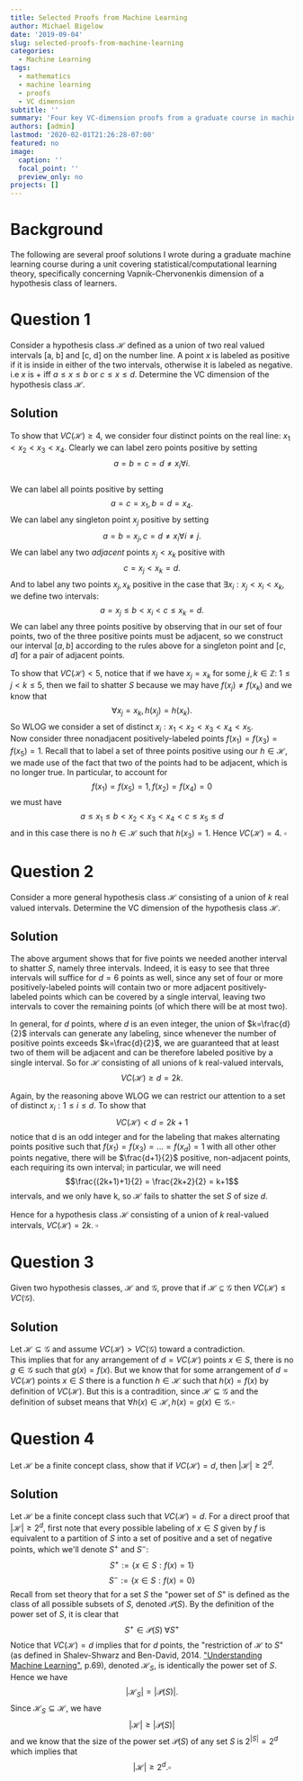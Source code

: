 ```yaml
---
title: Selected Proofs from Machine Learning
author: Michael Bigelow
date: '2019-09-04'
slug: selected-proofs-from-machine-learning
categories:
  - Machine Learning
tags:
  - mathematics
  - machine learning
  - proofs
  - VC dimension
subtitle: ''
summary: 'Four key VC-dimension proofs from a graduate course in machine learning.'
authors: [admin]
lastmod: '2020-02-01T21:26:28-07:00'
featured: no
image:
  caption: ''
  focal_point: ''
  preview_only: no
projects: []
---
```


# Background
The following are several proof solutions I wrote during a graduate machine learning course during a unit covering statistical/computational learning theory, specifically concerning Vapnik-Chervonenkis dimension of a hypothesis class of learners.

# Question 1
Consider a hypothesis class $\mathcal{H}$ defined as a union of two real valued intervals [a, b] and [c, d] on the number line. A point $x$ is labeled as positive if it is inside in either of the two intervals, otherwise it is labeled as negative. i.e $x$ is + iff $a \le x \le b$ or  $c \le x \le d$. Determine the VC dimension of the hypothesis class $\mathcal{H}$.

## Solution
To show that $VC(\mathcal{H}) \geqslant 4$, we consider four distinct points on the real line: $x_1 < x_2 < x_3 < x_4$.  Clearly we can label zero points positive by setting 
$$a=b=c=d\neq x_i \forall i.$$  
We can label all points positive by setting 
$$a=c=x_1,b=d=x_4.$$ 
We can label any singleton point $x_j$ positive by setting 
$$a=b=x_j, c=d\neq x_i \forall i\neq j.$$
We can label any two $adjacent$ points $x_j<x_k$ positive with 
$$c=x_j < x_k = d.$$
And to label any two points $x_j, x_k$ positive in the case that $\exists x_i: x_j<x_i<x_k,$ we define two intervals:
$$a=x_j\leqslant b < x_i < c \leqslant x_k = d.$$
We can label any three points positive by observing that in our set of four points, two of the three positive points must be adjacent, so we construct our interval $[a,b]$ according to the rules above for a singleton point and $[c,d]$ for a pair of adjacent points. 

To show that $VC(\mathcal{H}) < 5$, notice that if we have $x_j=x_k$ for some $j,k \in \mathbb{Z}: \;1 \leqslant j<k\leqslant 5,$ then we fail to shatter $S$ because we may have $f(x_j)\neq f(x_k)$ and we know that $$\forall  x_j=x_k,  h(x_j)=h(x_k).$$  So WLOG we consider a set of distinct $x_i: x_1 < x_2 < x_3 < x_4 < x_5.$  
Now consider three nonadjacent positively-labeled points $f(x_1)=f(x_3)=f(x_5)=1.$  Recall that to label a set of three points positive using our $h \in \mathcal{H},$ we made use of the fact that two of the points had to be adjacent, which is no longer true.  In particular, to account for 
$$f(x_1)=f(x_5)=1,f(x_2)=f(x_4)=0$$
we must have
$$a \leqslant x_1 \leqslant b < x_2 <x_3 <x_4 <c \leqslant x_5 \leqslant d$$ and in this case there is no $h \in \mathcal{H}$ such that $h(x_3)=1$. Hence $VC(\mathcal{H}) = 4$. $\square$

# Question 2
Consider a more general hypothesis class $\mathcal{H}$ consisting of a union of $k$ real valued intervals. Determine the VC dimension of the hypothesis class $\mathcal{H}$.

## Solution
The above argument shows that for five points we needed another interval to shatter $S,$ namely three intervals.  Indeed, it is easy to see that three intervals will suffice for $d=6$ points as well, since any set of four or more positively-labeled points will contain two or more adjacent positively-labeled points which can be covered by a single interval, leaving two intervals to cover the remaining points (of which there will be at most two).

In general, for $d$ points, where $d$ is an even integer, the union of $k=\frac{d}{2}$ intervals can generate any labeling, since whenever the number of positive points exceeds $k=\frac{d}{2}$, we are guaranteed that at least two of them will be adjacent and can be therefore labeled positive by a single interval.  So for $\mathcal{H}$ consisting of all unions of k real-valued intervals, 
$$VC(\mathcal{H})\geqslant d = 2k.$$

Again, by the reasoning above WLOG we can restrict our attention to a set of distinct $x_i: 1\leqslant i \leqslant d.$ To show that 
$$VC(\mathcal{H})< d = 2k+1$$
notice that d is an odd integer and for the labeling that makes alternating points positive such that $f(x_1)=f(x_3)=...=f(x_d)=1$ with all other other points negative, there will be $\frac{d+1}{2}$ positive, non-adjacent points, each requiring its own interval; in particular, we will need 
$$\frac{(2k+1)+1}{2} = \frac{2k+2}{2} = k+1$$ intervals, and we only have k, so $\mathcal{H}$ fails to shatter the set $S$ of size $d.$

Hence for a hypothesis class $\mathcal{H}$ consisting of a union of $k$ real-valued intervals, $VC(\mathcal{H})= 2k.$ $\square$

# Question 3
Given two hypothesis classes, $\mathcal{H}$ and $\mathcal{G}$, prove that if $\mathcal{H} \subseteq \mathcal{G}$ then $VC(\mathcal{H})\leq VC(\mathcal{G})$.

## Solution
Let $\mathcal{H}\subseteq \mathcal{G}$ and assume $VC(\mathcal{H})>VC(\mathcal{G})$ toward a contradiction.  
This implies that for any arrangement of $d=VC(\mathcal{H})$ points $x \in S,$ there is no $g\in \mathcal{G}$ such that $g(x)=f(x).$  But we know that for some arrangement of $d=VC(\mathcal{H})$ points $x \in S$ there is a function $h \in \mathcal{H}$ such that $h(x)=f(x)$ by definition of $VC(\mathcal{H}).$  But this is a contradition, since $\mathcal{H}\subseteq \mathcal{G}$ and the definition of subset means that 
$\forall h(x) \in \mathcal{H}, h(x)=g(x)\in \mathcal{G}. \square$

# Question 4
Let $\mathcal{H}$ be a finite concept class, show that if $VC(\mathcal{H})=d$, then $|\mathcal{H}|\geq 2^d$.

## Solution
Let $\mathcal{H}$ be a finite concept class such that $VC(\mathcal{H})=d$. For a direct proof that $|\mathcal{H}|\geq 2^d$, first note that every possible labeling of $x \in S$ given by $f$ is equivalent to a partition of $S$ into a set of positive and a set of negative points, which we'll denote $S^+$ and $S^-:$
$$S^+:=\{x \in S:f(x)=1\}$$ 
$$S^-:=\{x \in S:f(x)=0\}$$
Recall from set theory that for a set $S$ the "power set of $S$" is defined as the class of all possible subsets of $S,$ denoted $\mathcal{P}(S)$. By the definition of the power set of $S,$ it is clear that
$$S^+ \in \mathcal{P}(S)\; \forall S^+$$
Notice that $VC(\mathcal{H})=d$ implies that for $d$ points, the "restriction of $\mathcal{H}$ to $S$" (as defined in Shalev-Shwarz and Ben-David, 2014. ["Understanding Machine Learning"](https://www.cs.huji.ac.il/~shais/UnderstandingMachineLearning/understanding-machine-learning-theory-algorithms.pdf), p.69), denoted $\mathcal{H}_S,$ is identically the power set of $S.$ Hence we have 
$$|\mathcal{H}_S|=|\mathcal{P}(S)|.$$ Since $\mathcal{H}_S \subseteq \mathcal{H},$ we have
$$|\mathcal{H}|\geq |\mathcal{P}(S)|$$
and we know that the size of the power set $\mathcal{P}(S)$ of any set $S$ is $2^{|S|}=2^d$ which implies that  
$$|\mathcal{H}|\geq 2^d.\square$$
